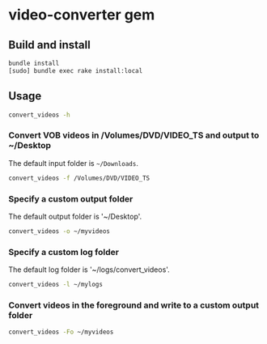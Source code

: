 # video-converter gem

## Build and install

```bash
bundle install
[sudo] bundle exec rake install:local
```

## Usage

```bash
convert_videos -h
```

### Convert VOB videos in /Volumes/DVD/VIDEO_TS and output to ~/Desktop

The default input folder is `~/Downloads`.

```bash
convert_videos -f /Volumes/DVD/VIDEO_TS
```

### Specify a custom output folder

The default output folder is '~/Desktop'.

```bash
convert_videos -o ~/myvideos
```

### Specify a custom log folder

The default log folder is '~/logs/convert_videos'.

```bash
convert_videos -l ~/mylogs
```

### Convert videos in the foreground and write to a custom output folder

```bash
convert_videos -Fo ~/myvideos
```

